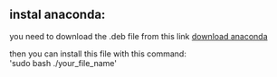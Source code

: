 ## instal anaconda:
you need to download the .deb file from this link
[download anaconda ](https://www.anaconda.com/products/individual#linux)

then you can install this file with this command:  
  'sudo bash ./your_file_name'

